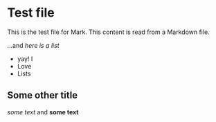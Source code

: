 # Test file

This is the test file for Mark.
This content is read from a Markdown file.

...and _here is a list_

-   yay! I
-   Love
-   Lists

## Some other title

_some text_ and **some text**
